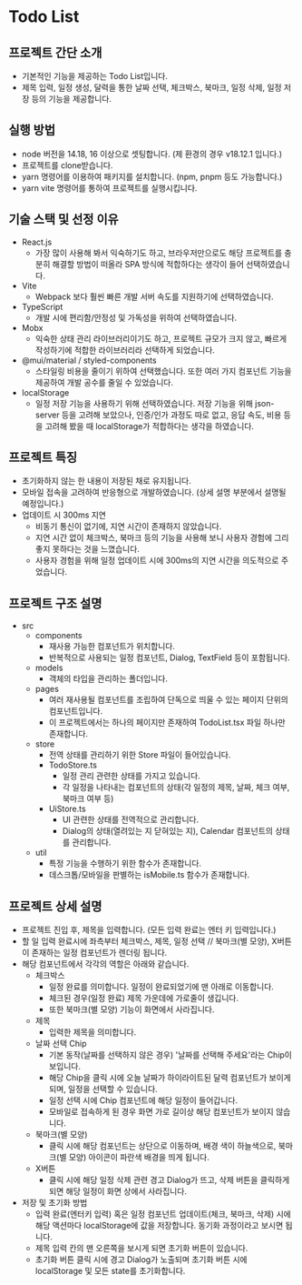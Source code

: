 # Todo List

## 프로젝트 간단 소개

- 기본적인 기능을 제공하는 Todo List입니다.
- 제목 입력, 일정 생성, 달력을 통한 날짜 선택, 체크박스, 북마크, 일정 삭제, 일정 저장 등의 기능을 제공합니다.

## 실행 방법

- node 버전을 14.18, 16 이상으로 셋팅합니다. (제 환경의 경우 v18.12.1 입니다.)
- 프로젝트를 clone받습니다.
- yarn 명령어를 이용하여 패키지를 설치합니다. (npm, pnpm 등도 가능합니다.)
- yarn vite 명령어를 통하여 프로젝트를 실행시킵니다.

## 기술 스택 및 선정 이유

- React.js
  - 가장 많이 사용해 봐서 익숙하기도 하고, 브라우저만으로도 해당 프로젝트를 충분히 해결할 방법이 떠올라 SPA 방식에 적합하다는 생각이 들어 선택하였습니다.
- Vite
  - Webpack 보다 훨씬 빠른 개발 서버 속도를 지원하기에 선택하였습니다.
- TypeScript
  - 개발 시에 편리함/안정성 및 가독성을 위하여 선택하였습니다.
- Mobx
  - 익숙한 상태 관리 라이브러리이기도 하고, 프로젝트 규모가 크지 않고, 빠르게 작성하기에 적합한 라이브러리라 선택하게 되었습니다.
- @mui/material / styled-components
  - 스타일링 비용을 줄이기 위하여 선택했습니다. 또한 여러 가지 컴포넌트 기능을 제공하여 개발 공수를 줄일 수 있었습니다.
- localStorage
  - 일정 저장 기능을 사용하기 위해 선택하였습니다. 저장 기능을 위해 json-server 등을 고려해 보았으나, 인증/인가 과정도 따로 없고, 응답 속도, 비용 등을 고려해 봤을 때 localStorage가 적합하다는 생각을 하였습니다.

## 프로젝트 특징

- 초기화하지 않는 한 내용이 저장된 채로 유지됩니다.
- 모바일 접속을 고려하여 반응형으로 개발하였습니다. (상세 설명 부분에서 설명될 예정입니다.)
- 업데이트 시 300ms 지연
  - 비동기 통신이 없기에, 지연 시간이 존재하지 않았습니다.
  - 지연 시간 없이 체크박스, 북마크 등의 기능을 사용해 보니 사용자 경험에 그리 좋지 못하다는 것을 느꼈습니다.
  - 사용자 경험을 위해 일정 업데이트 시에 300ms의 지연 시간을 의도적으로 주었습니다.

## 프로젝트 구조 설명

- src
  - components
    - 재사용 가능한 컴포넌트가 위치합니다.
    - 반복적으로 사용되는 일정 컴포넌트, Dialog, TextField 등이 포함됩니다.
  - models
    - 객체의 타입을 관리하는 폴더입니다.
  - pages
    - 여러 재사용될 컴포넌트를 조립하여 단독으로 띄울 수 있는 페이지 단위의 컴포넌트입니다.
    - 이 프로젝트에서는 하나의 페이지만 존재하여 TodoList.tsx 파일 하나만 존재합니다.
  - store
    - 전역 상태를 관리하기 위한 Store 파일이 들어있습니다.
    - TodoStore.ts
      - 일정 관리 관련한 상태를 가지고 있습니다.
      - 각 일정을 나타내는 컴포넌트의 상태(각 일정의 제목, 날짜, 체크 여부, 북마크 여부 등)
    - UiStore.ts
      - UI 관련한 상태를 전역적으로 관리합니다.
      - Dialog의 상태(열려있는 지 닫혀있는 지), Calendar 컴포넌트의 상태를 관리합니다.
  - util
    - 특정 기능을 수행하기 위한 함수가 존재합니다.
    - 데스크톱/모바일을 판별하는 isMobile.ts 함수가 존재합니다.

## 프로젝트 상세 설명

- 프로젝트 진입 후, 제목을 입력합니다. (모든 입력 완료는 엔터 키 입력입니다.)
- 할 일 입력 완료시에 좌측부터 체크박스, 제목, 일정 선택 // 북마크(별 모양), X버튼이 존재하는 일정 컴포넌트가 렌더링 됩니다.
- 해당 컴포넌트에서 각각의 역할은 아래와 같습니다.
  - 체크박스
    - 일정 완료를 의미합니다. 일정이 완료되었기에 맨 아래로 이동합니다.
    - 체크된 경우(일정 완료) 제목 가운데에 가로줄이 생깁니다.
    - 또한 북마크(별 모양) 기능이 화면에서 사라집니다.
  - 제목
    - 입력한 제목을 의미합니다.
  - 날짜 선택 Chip
    - 기본 동작(날짜를 선택하지 않은 경우) '날짜를 선택해 주세요'라는 Chip이 보입니다.
    - 해당 Chip을 클릭 시에 오늘 날짜가 하이라이트된 달력 컴포넌트가 보이게 되며, 일정을 선택할 수 있습니다.
    - 일정 선택 시에 Chip 컴포넌트에 해당 일정이 들어갑니다.
    - 모바일로 접속하게 된 경우 화면 가로 길이상 해당 컴포넌트가 보이지 않습니다.
  - 북마크(별 모양)
    - 클릭 시에 해당 컴포넌트는 상단으로 이동하며, 배경 색이 하늘색으로, 북마크(별 모양) 아이콘이 파란색 배경을 띄게 됩니다.
  - X버튼
    - 클릭 시에 해당 일정 삭제 관련 경고 Dialog가 뜨고, 삭제 버튼을 클릭하게 되면 해당 일정이 화면 상에서 사라집니다.
- 저장 및 초기화 방법
  - 입력 완료(엔터키 입력) 혹은 일정 컴포넌트 업데이트(체크, 북마크, 삭제) 시에 해당 액션마다 localStorage에 값을 저장합니다. 동기화 과정이라고 보시면 됩니다.
  - 제목 입력 칸의 맨 오른쪽을 보시게 되면 초기화 버튼이 있습니다.
  - 초기화 버튼 클릭 시에 경고 Dialog가 노출되며 초기화 버튼 시에 localStorage 및 모든 state를 초기화합니다.
